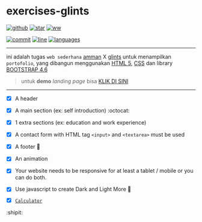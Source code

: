 # exercises-glints

[![github](https://img.shields.io/github/followers/awahids?style=social)](https://github.com/awahids/)
[![star](https://img.shields.io/github/stars/awahids/exercises-glint?style=social)]()
[![ww](https://img.shields.io/github/watchers/awahids/exercises-glint?style=social)]()

[![commit](https://img.shields.io/github/last-commit/awahids/exercises-glint?style=plastic)]()
[![line](https://img.shields.io/tokei/lines/github/awahids/exercises-glint)]()
[![languages](https://img.shields.io/github/languages/count/awahids/exercises-glint?color=red)]()

---
ini adalah tugas `web sederhana` [amman](https://www.amnt.co.id/) X [glints](https://glints.com/id) untuk menampilkan `portofolio`, yang dibangun menggunakan [HTML 5](https://html.com/), [CSS](https://en.wikipedia.org/wiki/CSS) dan library [BOOTSTRAP 4.6](https://getbootstrap.com/)

> untuk __demo__ *landing page* bisa [KLIK DI SINI](https://awahids.github.io/exercises-glint/ "klik aja mbak angel hehe")

---
- [x] A header 
- [x] A main section (ex: self introduction) :octocat:
- [x] 1 extra sections (ex: education and work experience)
- [x] A contact form with HTML tag `<input>` and `<textarea>` must be used
- [x] A footer :foot:
- [x] An animation
- [x] Your website needs to be responsive for at least a tablet / mobile or you can do both.
- [x] Use javascript to create Dark and Light More :high_brightness:

- [x] [`Calculator`](https://github.com/awahids/exercises-glint/tree/master/calculator/ "code of calculator")

:shipit:

